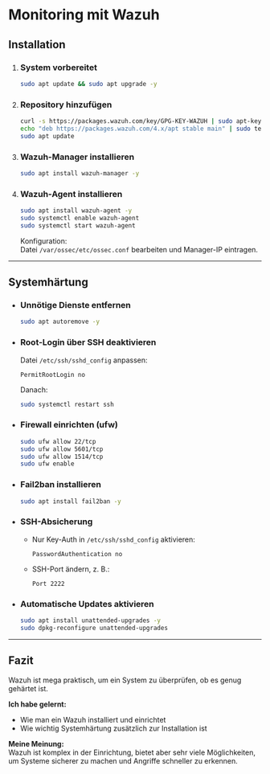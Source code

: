 # Monitoring mit Wazuh

## Installation

1. ### System vorbereitet
   ```bash
   sudo apt update && sudo apt upgrade -y
   ```

2. ### Repository hinzufügen
   ```bash
   curl -s https://packages.wazuh.com/key/GPG-KEY-WAZUH | sudo apt-key add -
   echo "deb https://packages.wazuh.com/4.x/apt stable main" | sudo tee /etc/apt/sources.list.d/wazuh.list
   sudo apt update
   ```

3. ### Wazuh-Manager installieren
   ```bash
   sudo apt install wazuh-manager -y
   ```

4. ### Wazuh-Agent installieren
   ```bash
   sudo apt install wazuh-agent -y
   sudo systemctl enable wazuh-agent
   sudo systemctl start wazuh-agent
   ```
   Konfiguration:  
   Datei `/var/ossec/etc/ossec.conf` bearbeiten und Manager-IP eintragen.

---

## Systemhärtung

- ### Unnötige Dienste entfernen
  ```bash
  sudo apt autoremove -y
  ```

- ### Root-Login über SSH deaktivieren
  Datei `/etc/ssh/sshd_config` anpassen:
  ```
  PermitRootLogin no
  ```
  Danach:
  ```bash
  sudo systemctl restart ssh
  ```

- ### Firewall einrichten (ufw)
  ```bash
  sudo ufw allow 22/tcp
  sudo ufw allow 5601/tcp
  sudo ufw allow 1514/tcp
  sudo ufw enable
  ```

- ### Fail2ban installieren
  ```bash
  sudo apt install fail2ban -y
  ```

- ### SSH-Absicherung
  - Nur Key-Auth in `/etc/ssh/sshd_config` aktivieren:
    ```
    PasswordAuthentication no
    ```
  - SSH-Port ändern, z. B.:
    ```
    Port 2222
    ```

- ### Automatische Updates aktivieren
  ```bash
  sudo apt install unattended-upgrades -y
  sudo dpkg-reconfigure unattended-upgrades
  ```

---

## Fazit

Wazuh ist mega praktisch, um ein System zu überprüfen, ob es genug gehärtet ist.

**Ich habe gelernt:**  
- Wie man ein Wazuh installiert und einrichtet  
- Wie wichtig Systemhärtung zusätzlich zur Installation ist  

**Meine Meinung:**  
Wazuh ist komplex in der Einrichtung, bietet aber sehr viele Möglichkeiten, um Systeme sicherer zu machen und Angriffe schneller zu erkennen.

